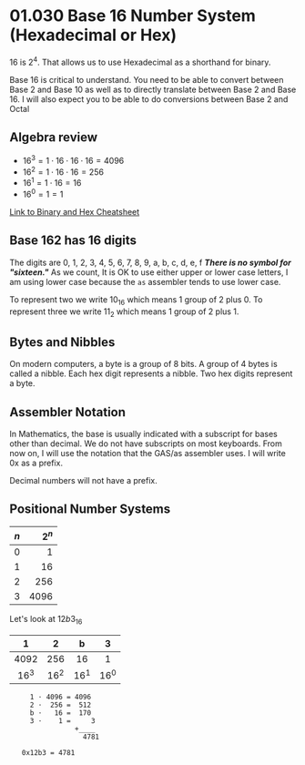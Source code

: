 # 01.030 Base 16 Number System (Hexadecimal or Hex)

16 is $2^4$.  That allows us to use Hexadecimal as a shorthand for binary.  

Base 16 is critical to understand.  You need to be able to convert between Base 2 and Base 10 as well as to directly translate between Base 2 and Base 16.  I will also expect you to be able to do conversions between Base 2 and Octal


## Algebra review

* $16^3 = 1 \cdot 16 \cdot 16 \cdot 16 = 4096$
* $16^2 = 1 \cdot 16 \cdot 16 = 256$
* $16^1 = 1 \cdot 16 = 16$
* $16^0 = 1 = 1$

[Link to Binary and Hex Cheatsheet](https://github.com/noynaert/csc264/blob/main/videoNotes/unit01/cheatsheet.pdf)

## Base 162 has 16 digits

The digits are 0, 1, 2, 3, 4, 5, 6, 7, 8, 9, a, b, c, d, e, f  ***There is no symbol for "sixteen."*** As we count, It is OK to use either upper or lower case letters,  I am using lower case because the `as` assembler tends to use lower case.

To represent two we write $10_{16}$ which means 1 group of 2 plus 0.  To represent three we write $11_2$ which means 1 group of 2 plus 1.

## Bytes and Nibbles

On modern computers, a byte is a group of 8 bits.  A group of 4 bytes is called a nibble.  Each hex digit represents a nibble.  Two hex digits represent a byte.


## Assembler Notation

In Mathematics, the base is usually indicated with a subscript for bases other than decimal.  We do not have subscripts on most keyboards. From now on, I will use the notation that the GAS/as assembler uses.  I will write 0x as a prefix. 

Decimal numbers will not have a prefix. 

## Positional Number Systems


$n$ | $2^n$
---|---:
0 | 1
1 | 16
2 | 256
3 | 4096

Let's look at $12b3_{16}$


1 | 2 |b|3
:---:|:---:|:---:|:---:
4092|256|16|1  
$16^3$|$16^2$|$16^1$|$16^0$

```text
     1 ⋅ 4096 = 4096
     2 ⋅  256 =  512
     b ⋅   16 =  170
     3 ⋅    1 =     3
                +____
                  4781

   0x12b3 = 4781
```


```